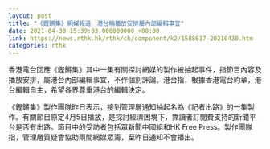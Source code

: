 ```yaml
---
layout: post
title: "《鏗鏘集》網媒報道　港台稱播放安排屬內部編輯事宜"
date: 2021-04-30 15:39:03.000000000 +08:00
link: https://news.rthk.hk/rthk/ch/component/k2/1588617-20210430.htm
categories: rthk
---
```


香港電台回應《鏗鏘集》其中一集有關探討網媒的製作被抽起事件，指節目內容及播放安排，屬港台內部編輯事宜，不作個別評論。港台指，根據香港電台約章，港台編輯自主，希望各界尊重港台的編輯決定。

《鏗鏘集》製作團隊昨日表示，接到管理層通知抽起名為《記者出路》的一集製作。有關節目原定4月5日播放，是探討經濟困境下，靠讀者訂閱費支持的新聞平台是否有出路。節目中的受訪者包括眾新聞中國組和HK Free Press。製作團隊指，管理層質疑會協助兩間網媒眾籌，至昨日通知不會播出。
